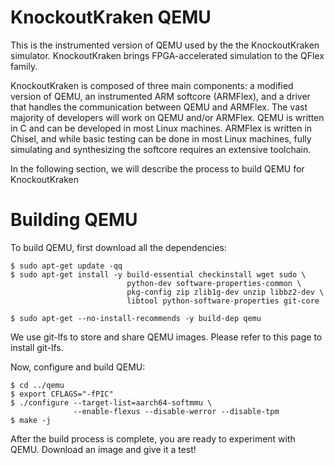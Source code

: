 # KnockoutKraken QEMU

This is the instrumented version of QEMU used by the the KnockoutKraken simulator. KnockoutKraken brings FPGA-accelerated simulation to the QFlex family.

KnockoutKraken is composed of three main components: a modified version of QEMU, an instrumented ARM softcore (ARMFlex), and a driver that handles the communication between QEMU and ARMFlex. The vast majority of developers will work on QEMU and/or ARMFlex. QEMU is written in C and can be developed in most Linux machines. ARMFlex is written in Chisel, and while basic testing can be done in most Linux machines, fully simulating and synthesizing the softcore requires an extensive toolchain.

In the following section, we will describe the process to build QEMU for KnockoutKraken

# Building QEMU

To build QEMU, first download all the dependencies:
```
$ sudo apt-get update -qq
$ sudo apt-get install -y build-essential checkinstall wget sudo \
                          python-dev software-properties-common \
                          pkg-config zip zlib1g-dev unzip libbz2-dev \
                          libtool python-software-properties git-core

$ sudo apt-get --no-install-recommends -y build-dep qemu
```

We use git-lfs to store and share QEMU images. Please refer to this page to install git-lfs.

Now, configure and build QEMU:
```
$ cd ../qemu
$ export CFLAGS="-fPIC"
$ ./configure --target-list=aarch64-softmmu \
              --enable-flexus --disable-werror --disable-tpm
$ make -j
```

After the build process is complete, you are ready to experiment with QEMU. Download an image and give it a test!
